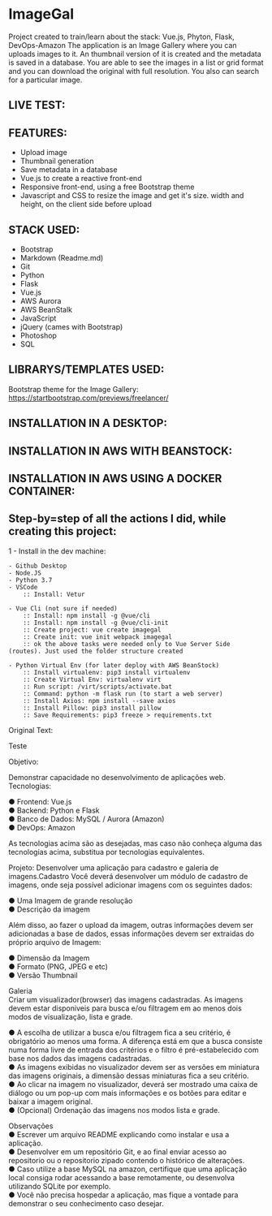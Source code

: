 # ImageGal
 Project created to train/learn about the stack: Vue.js, Phyton, Flask, DevOps-Amazon
 The application is an Image Gallery where you can uploads images to it. An thumbnail version of it is created and the metadata is saved in a database.
 You are able to see the images in a list or grid format and you can download the original with full resolution.
 You also can search for a particular image.


## LIVE TEST:


## FEATURES:

- Upload image
- Thumbnail generation
- Save metadata in a database
- Vue.js to create a reactive front-end
- Responsive front-end, using a free Bootstrap theme
- Javascript and CSS to resize the image and get it's size. width and height, on the client side before upload


## STACK USED:

- Bootstrap
- Markdown (Readme.md)
- Git
- Python
- Flask
- Vue.js
- AWS Aurora
- AWS BeanStalk
- JavaScript
- jQuery (cames with Bootstrap)
- Photoshop
- SQL


## LIBRARYS/TEMPLATES USED:

Bootstrap theme for the Image Gallery:
https://startbootstrap.com/previews/freelancer/


## INSTALLATION IN A DESKTOP:


## INSTALLATION IN AWS WITH BEANSTOCK:


## INSTALLATION IN AWS USING A DOCKER CONTAINER:


## Step-by=step of all the actions I did, while creating this project:


1 - Install in the dev machine:

    - Github Desktop
    - Node.JS
    - Python 3.7
    - VSCode
        :: Install: Vetur

    - Vue Cli (not sure if needed)
        :: Install: npm install -g @vue/cli
        :: Install: npm install -g @vue/cli-init
        :: Create project: vue create imagegal
        :: Create init: vue init webpack imagegal
        :: ok the above tasks were needed only to Vue Server Side (routes). Just used the folder structure created
        
    - Python Virtual Env (for later deploy with AWS BeanStock)
        :: Install virtualenv: pip3 install virtualenv
        :: Create Virtual Env: virtualenv virt
        :: Run script: /virt/scripts/activate.bat        
        :: Command: python -m flask run (to start a web server)
        :: Install Axios: npm install --save axios
        :: Install Pillow: pip3 install pillow
        :: Save Requirements: pip3 freeze > requirements.txt
        









Original Text:

Teste

Objetivo:

Demonstrar capacidade no desenvolvimento de aplicações web.
Tecnologias:

● Frontend: Vue.js<BR>
● Backend: Python e Flask<BR>
● Banco de Dados: MySQL / Aurora (Amazon)<BR>
● DevOps: Amazon<BR>

As tecnologias acima são as desejadas, mas caso não conheça alguma das tecnologias acima, substitua por tecnologias equivalentes.

Projeto:
Desenvolver uma aplicação para cadastro e galeria de imagens.Cadastro
Você deverá desenvolver um módulo de cadastro de imagens, onde seja possível adicionar
imagens com os seguintes dados:

● Uma Imagem de grande resolução<BR>
● Descrição da imagem<BR>

Além disso, ao fazer o upload da imagem, outras informações devem ser adicionadas a base de dados, essas informações devem ser extraidas do próprio arquivo de Imagem:

● Dimensão da Imagem<BR>
● Formato (PNG, JPEG e etc)<BR>
● Versão Thumbnail<BR>


Galeria<BR>
Criar um visualizador(browser) das imagens cadastradas. As imagens devem estar disponiveis
para busca e/ou filtragem em ao menos dois modos de visualização, lista e grade.

● A escolha de utilizar a busca e/ou filtragem fica a seu critério, é obrigatório ao menos
uma forma. A diferença está em que a busca consiste numa forma livre de entrada dos
critérios e o filtro é pré-estabelecido com base nos dados das imagens cadastradas.<BR>
● As imagens exibidas no visualizador devem ser as versões em miniatura das imagens
originais, a dimensão dessas miniaturas fica a seu critério.<BR>
● Ao clicar na imagem no visualizador, deverá ser mostrado uma caixa de diálogo ou um
pop-up com mais informações e os botões para editar e baixar a imagem original.<BR>
● (Opcional) Ordenação das imagens nos modos lista e grade.<BR>

Observações<BR>
● Escrever um arquivo README explicando como instalar e usa a aplicação.<BR>
● Desenvolver em um repositório Git, e ao final enviar acesso ao repositorio ou o
repositorio zipado contendo o histórico de alterações.<BR>
● Caso utilize a base MySQL na amazon, certifique que uma aplicação local consiga rodar
acessando a base remotamente, ou desenvolva utilizando SQLite por exemplo.<BR>
● Você não precisa hospedar a aplicação, mas fique a vontade para demonstrar o seu
conhecimento caso desejar.<BR>









